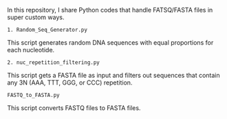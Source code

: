 In this repository, I share Python codes that handle FATSQ/FASTA files in super custom ways.

```
1. Random_Seq_Generator.py
```
This script generates random DNA sequences with equal proportions for each nucleotide.

```
2. nuc_repetition_filtering.py
```
This script gets a FASTA file as input and filters out sequences that contain any 3N (AAA, TTT, GGG, or CCC) repetition. 

```
FASTQ_to_FASTA.py
```
This script converts FASTQ files to FASTA files. 
